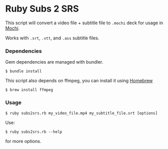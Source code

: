 # Ruby Subs 2 SRS

This script will convert a video file + subtitle file to `.mochi` deck for usage in [Mochi](https://mochi.cards/).

Works with `.srt`, `.vtt`, and `.ass` subtitle files.

### Dependencies

Gem dependencies are managed with bundler.
```
$ bundle install
```

This script also depends on ffmpeg, you can install it using [Homebrew](https://brew.sh)
```
$ brew install ffmpeg
```

### Usage
```
$ ruby subs2srs.rb my_video_file.mp4 my_subtitle_file.srt [options]
```

Use:
```
$ ruby subs2srs.rb --help
```
for more options.
